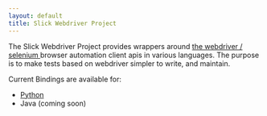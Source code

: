 ```yaml
---
layout: default
title: Slick Webdriver Project
---
```


The Slick Webdriver Project provides wrappers around [ the webdriver / selenium ](http://www.seleniumhq.org/) browser 
automation client apis in various languages.  The purpose is to make tests based on webdriver simpler to write, and
maintain.

Current Bindings are available for:

  * [Python](/webdriver/python)
  * Java (coming soon)

